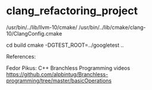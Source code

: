 # clang_refactoring_project

/usr/bin/../lib/llvm-10/cmake/
/usr/bin/../lib/cmake/clang-10/ClangConfig.cmake

cd build
cmake -DGTEST_ROOT=../googletest ..

References:

Fedor Pikus: C++ Branchless Programming videos
https://github.com/alpbintug/Branchless-programming/tree/master/basicOperations